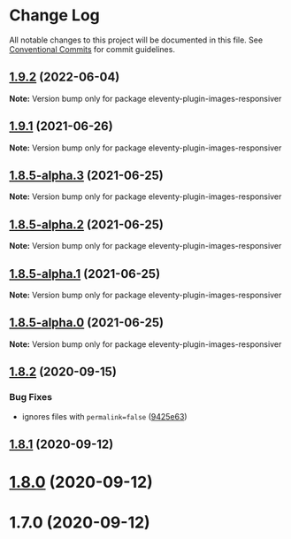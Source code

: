 # Change Log

All notable changes to this project will be documented in this file.
See [Conventional Commits](https://conventionalcommits.org) for commit guidelines.

## [1.9.2](https://github.com/nhoizey/images-responsiver/compare/v1.9.1...v1.9.2) (2022-06-04)

**Note:** Version bump only for package eleventy-plugin-images-responsiver





## [1.9.1](https://github.com/nhoizey/images-responsiver/compare/v1.9.0...v1.9.1) (2021-06-26)

**Note:** Version bump only for package eleventy-plugin-images-responsiver





## [1.8.5-alpha.3](https://github.com/nhoizey/images-responsiver/compare/v1.8.5-alpha.2...v1.8.5-alpha.3) (2021-06-25)

**Note:** Version bump only for package eleventy-plugin-images-responsiver





## [1.8.5-alpha.2](https://github.com/nhoizey/images-responsiver/compare/v1.8.5-alpha.1...v1.8.5-alpha.2) (2021-06-25)

**Note:** Version bump only for package eleventy-plugin-images-responsiver





## [1.8.5-alpha.1](https://github.com/nhoizey/images-responsiver/compare/v1.8.5-alpha.0...v1.8.5-alpha.1) (2021-06-25)

**Note:** Version bump only for package eleventy-plugin-images-responsiver





## [1.8.5-alpha.0](https://github.com/nhoizey/images-responsiver/compare/v1.8.4...v1.8.5-alpha.0) (2021-06-25)

**Note:** Version bump only for package eleventy-plugin-images-responsiver





## [1.8.2](https://github.com/nhoizey/images-responsiver/compare/v1.8.1...v1.8.2) (2020-09-15)


### Bug Fixes

* ignores files with `permalink=false` ([9425e63](https://github.com/nhoizey/images-responsiver/commit/9425e63baa773982ff77899e71acab5cb3029023))



## [1.8.1](https://github.com/nhoizey/images-responsiver/compare/v1.8.0...v1.8.1) (2020-09-12)



# [1.8.0](https://github.com/nhoizey/images-responsiver/compare/v1.7.0...v1.8.0) (2020-09-12)



# 1.7.0 (2020-09-12)

